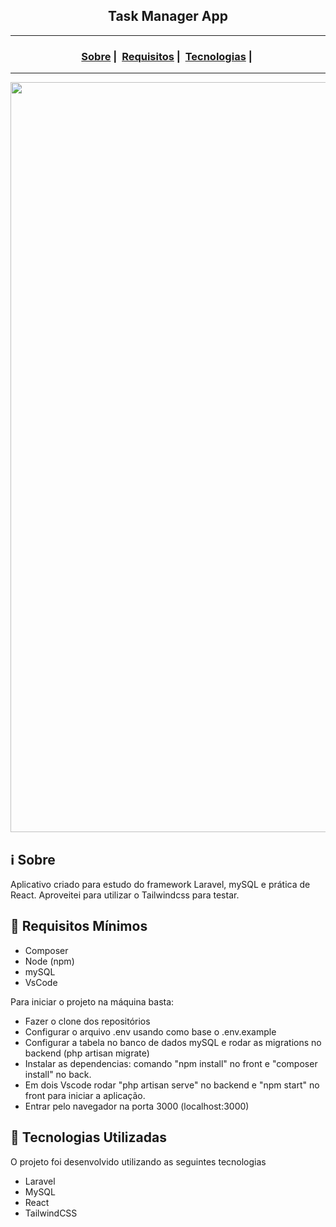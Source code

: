 <h2 align="center">Task Manager App</h2>

___


<h3 align="center">
  <a href="#information_source-sobre">Sobre</a>&nbsp;|&nbsp;
  <a href="#seedling-requisitos-mínimos">Requisitos</a>&nbsp;|&nbsp;
  <a href="#rocket-tecnologias-utilizadas">Tecnologias</a>&nbsp;|&nbsp;
</h3>

___

<img src="https://i.ibb.co/09bnw4Z/Screenshot-32.png" width="1200">

## :information_source: Sobre

Aplicativo criado para estudo do framework Laravel, mySQL e prática de React. Aproveitei para utilizar o Tailwindcss para testar. </br>

## :seedling: Requisitos Mínimos

- Composer
- Node (npm)
- mySQL
- VsCode

Para iniciar o projeto na máquina basta:
- Fazer o clone dos repositórios
- Configurar o arquivo .env usando como base o .env.example
- Configurar a tabela no banco de dados mySQL e rodar as migrations no backend (php artisan migrate)
- Instalar as dependencias: comando "npm install" no front e "composer install" no back.
- Em dois Vscode rodar "php artisan serve" no backend e "npm start" no front para iniciar a aplicação.
- Entrar pelo navegador na porta 3000 (localhost:3000)

## :rocket: Tecnologias Utilizadas 

O projeto foi desenvolvido utilizando as seguintes tecnologias

- Laravel 
- MySQL 
- React 
- TailwindCSS


